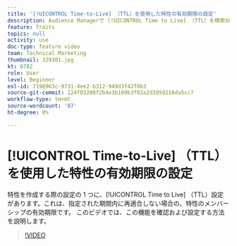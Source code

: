 ```yaml
---
title: '[!UICONTROL Time-to-Live] （TTL）を使用した特性の有効期限の設定'
description: Audience Managerで [!UICONTROL Time to Live] （TTL）を検索および設定する方法を説明します。 特性を作成するときにこの設定を使用します。これにより、指定された期間内にユーザーが再認定されない場合に、特性のメンバーシップの有効期限が設定されます。
feature: Traits
topics: null
activity: use
doc-type: feature video
team: Technical Marketing
thumbnail: 329381.jpg
kt: 6782
role: User
level: Beginner
exl-id: 7190963c-9731-4ee2-b312-949d3f42f0b3
source-git-commit: 124f03208f2b4e3b109b3f02a2d3d59210da5cc7
workflow-type: tm+mt
source-wordcount: '87'
ht-degree: 0%

---
```


# [!UICONTROL Time-to-Live] （TTL）を使用した特性の有効期限の設定

特性を作成する際の設定の 1 つに、[!UICONTROL Time to Live] （TTL）設定があります。これは、指定された期間内に再適合しない場合の、特性のメンバーシップの有効期限です。 このビデオでは、この機能を確認および設定する方法を説明します。

>[!VIDEO](https://video.tv.adobe.com/v/341338/?quality=12&learn=on&captions=jpn)
